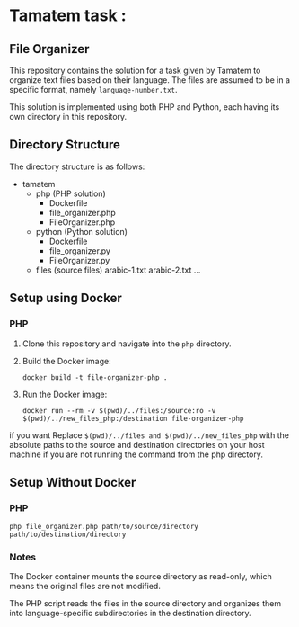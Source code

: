 # Tamatem task : 


## File Organizer

This repository contains the solution for a task given by Tamatem to organize text files based on their language. The files are assumed to be in a specific format, namely `language-number.txt`.

This solution is implemented using both PHP and Python, each having its own directory in this repository.

## Directory Structure

The directory structure is as follows:


- tamatem 
  - php (PHP solution)
    - Dockerfile 
    - file_organizer.php 
    - FileOrganizer.php
  - python (Python solution)
    - Dockerfile 
    - file_organizer.py
    - FileOrganizer.py 
  - files (source files)
      arabic-1.txt
      arabic-2.txt
      ...


## Setup using Docker

### PHP

1. Clone this repository and navigate into the `php` directory.

2. Build the Docker image:

    ```
    docker build -t file-organizer-php .
    ```

3. Run the Docker image:
    ```
   docker run --rm -v $(pwd)/../files:/source:ro -v $(pwd)/../new_files_php:/destination file-organizer-php
   ```
if you want Replace ```$(pwd)/../files and $(pwd)/../new_files_php``` with the absolute paths to the source and destination directories on your host machine if you are not running the command from the php directory.

## Setup Without Docker

### PHP
```
php file_organizer.php path/to/source/directory path/to/destination/directory
```



### Notes
The Docker container mounts the source directory as read-only, which means the original files are not modified.

The PHP script reads the files in the source directory and organizes them into language-specific subdirectories in the destination directory.


